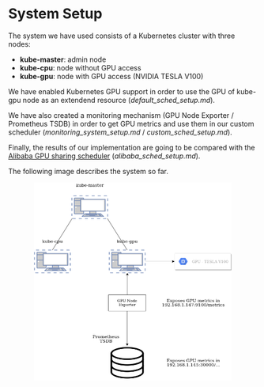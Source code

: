# System Setup

The system we have used consists of a Kubernetes cluster with three nodes:
- __kube-master__: admin node
- __kube-cpu__: node without GPU access
- __kube-gpu__: node with GPU access (NVIDIA TESLA V100)

We have enabled Kubernetes GPU support in order to use the GPU of kube-gpu node as an extendend resource (*default_sched_setup.md*).

We have also created a monitoring mechanism (GPU Node Exporter / Prometheus TSDB) in order to get GPU metrics and use them in our custom scheduler (*monitoring_system_setup.md* / *custom_sched_setup.md*).

Finally, the results of our implementation are going to be compared with the [Alibaba GPU sharing scheduler](https://github.com/AliyunContainerService/gpushare-scheduler-extender) (*alibaba_sched_setup.md*).

The following image describes the system so far.

<p align="center">
    <img src="images/cluster-image.png" width="400" height="400">
</p>
